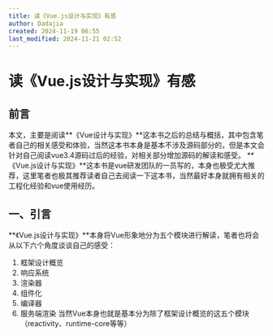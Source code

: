 ```yaml
---
title: 读《Vue.js设计与实现》有感
author: Dadajia
created: 2024-11-19 06:55
last_modified: 2024-11-21 02:52
---
```




# 读《Vue.js设计与实现》有感
## 前言
本文，主要是阅读**《Vue设计与实现》**这本书之后的总结与概括，其中包含笔者自己的相关感受和体验，当然这本书本身是基本不涉及源码部分的，但是本文会针对自己阅读vue3.4源码过后的经验，对相关部分增加源码的解读和感受。
**《Vue.js设计与实现》**这本书是vue研发团队的一员写的，本身也极受尤大推荐，这里笔者也极其推荐读者自己去阅读一下这本书，当然最好本身就拥有相关的工程化经验和vue使用经历。
## 一、引言
**《Vue.js设计与实现》**本身将Vue形象地分为五个模块进行解读，笔者也将会从以下六个角度谈谈自己的感受：
1. 框架设计概览
2. 响应系统
3. 渲染器
4. 组件化
5. 编译器
6. 服务端渲染
当然Vue本身也就是基本分为除了框架设计概览的这五个模块（reactivity、runtime-core等等）